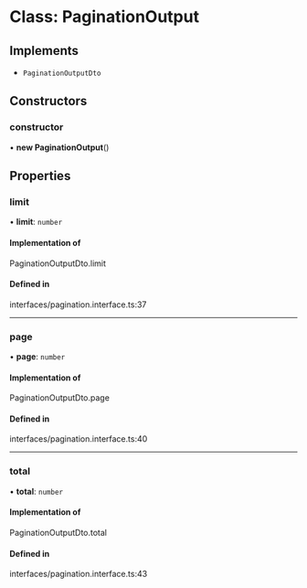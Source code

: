 # Class: PaginationOutput

## Implements

- `PaginationOutputDto`

## Constructors

### constructor

• **new PaginationOutput**()

## Properties

### limit

• **limit**: `number`

#### Implementation of

PaginationOutputDto.limit

#### Defined in

interfaces/pagination.interface.ts:37

---

### page

• **page**: `number`

#### Implementation of

PaginationOutputDto.page

#### Defined in

interfaces/pagination.interface.ts:40

---

### total

• **total**: `number`

#### Implementation of

PaginationOutputDto.total

#### Defined in

interfaces/pagination.interface.ts:43
